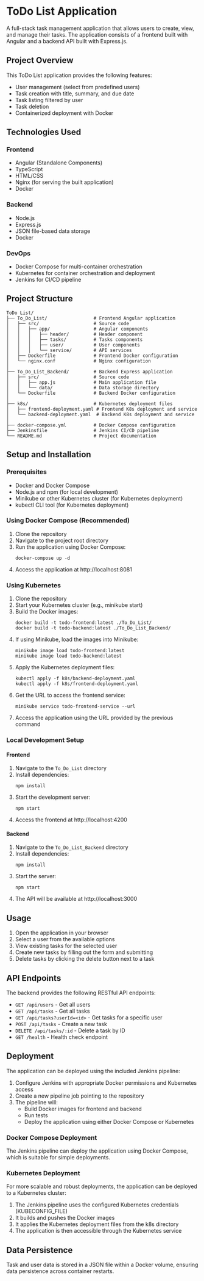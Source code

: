 # ToDo List Application

A full-stack task management application that allows users to create, view, and manage their tasks. The application consists of a frontend built with Angular and a backend API built with Express.js.

## Project Overview

This ToDo List application provides the following features:
- User management (select from predefined users)
- Task creation with title, summary, and due date
- Task listing filtered by user
- Task deletion
- Containerized deployment with Docker

## Technologies Used

### Frontend
- Angular (Standalone Components)
- TypeScript
- HTML/CSS
- Nginx (for serving the built application)
- Docker

### Backend
- Node.js
- Express.js
- JSON file-based data storage
- Docker

### DevOps
- Docker Compose for multi-container orchestration
- Kubernetes for container orchestration and deployment
- Jenkins for CI/CD pipeline

## Project Structure

```
ToDo List/
├── To_Do_List/                 # Frontend Angular application
│   ├── src/                    # Source code
│   │   ├── app/                # Angular components
│   │   │   ├── header/         # Header component
│   │   │   ├── tasks/          # Tasks components
│   │   │   ├── user/           # User components
│   │   │   └── service/        # API services
│   ├── Dockerfile              # Frontend Docker configuration
│   └── nginx.conf              # Nginx configuration
│
├── To_Do_List_Backend/         # Backend Express application
│   ├── src/                    # Source code
│   │   ├── app.js              # Main application file
│   │   └── data/               # Data storage directory
│   └── Dockerfile              # Backend Docker configuration
│
├── k8s/                        # Kubernetes deployment files
│   ├── frontend-deployment.yaml # Frontend K8s deployment and service
│   └── backend-deployment.yaml  # Backend K8s deployment and service
│
├── docker-compose.yml          # Docker Compose configuration
├── Jenkinsfile                 # Jenkins CI/CD pipeline
└── README.md                   # Project documentation
```

## Setup and Installation

### Prerequisites
- Docker and Docker Compose
- Node.js and npm (for local development)
- Minikube or other Kubernetes cluster (for Kubernetes deployment)
- kubectl CLI tool (for Kubernetes deployment)

### Using Docker Compose (Recommended)
1. Clone the repository
2. Navigate to the project root directory
3. Run the application using Docker Compose:
   ```
   docker-compose up -d
   ```
4. Access the application at http://localhost:8081

### Using Kubernetes
1. Clone the repository
2. Start your Kubernetes cluster (e.g., minikube start)
3. Build the Docker images:
   ```
   docker build -t todo-frontend:latest ./To_Do_List/
   docker build -t todo-backend:latest ./To_Do_List_Backend/
   ```
4. If using Minikube, load the images into Minikube:
   ```
   minikube image load todo-frontend:latest
   minikube image load todo-backend:latest
   ```
5. Apply the Kubernetes deployment files:
   ```
   kubectl apply -f k8s/backend-deployment.yaml
   kubectl apply -f k8s/frontend-deployment.yaml
   ```
6. Get the URL to access the frontend service:
   ```
   minikube service todo-frontend-service --url
   ```
7. Access the application using the URL provided by the previous command

### Local Development Setup

#### Frontend
1. Navigate to the `To_Do_List` directory
2. Install dependencies:
   ```
   npm install
   ```
3. Start the development server:
   ```
   npm start
   ```
4. Access the frontend at http://localhost:4200

#### Backend
1. Navigate to the `To_Do_List_Backend` directory
2. Install dependencies:
   ```
   npm install
   ```
3. Start the server:
   ```
   npm start
   ```
4. The API will be available at http://localhost:3000

## Usage

1. Open the application in your browser
2. Select a user from the available options
3. View existing tasks for the selected user
4. Create new tasks by filling out the form and submitting
5. Delete tasks by clicking the delete button next to a task

## API Endpoints

The backend provides the following RESTful API endpoints:

- `GET /api/users` - Get all users
- `GET /api/tasks` - Get all tasks
- `GET /api/tasks?userId=<id>` - Get tasks for a specific user
- `POST /api/tasks` - Create a new task
- `DELETE /api/tasks/:id` - Delete a task by ID
- `GET /health` - Health check endpoint

## Deployment

The application can be deployed using the included Jenkins pipeline:

1. Configure Jenkins with appropriate Docker permissions and Kubernetes access
2. Create a new pipeline job pointing to the repository
3. The pipeline will:
    - Build Docker images for frontend and backend
    - Run tests
    - Deploy the application using either Docker Compose or Kubernetes

### Docker Compose Deployment
The Jenkins pipeline can deploy the application using Docker Compose, which is suitable for simple deployments.

### Kubernetes Deployment
For more scalable and robust deployments, the application can be deployed to a Kubernetes cluster:

1. The Jenkins pipeline uses the configured Kubernetes credentials (KUBECONFIG_FILE)
2. It builds and pushes the Docker images
3. It applies the Kubernetes deployment files from the k8s directory
4. The application is then accessible through the Kubernetes service

## Data Persistence

Task and user data is stored in a JSON file within a Docker volume, ensuring data persistence across container restarts.

